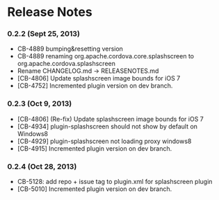 <!--
#
# Licensed to the Apache Software Foundation (ASF) under one
# or more contributor license agreements.  See the NOTICE file
# distributed with this work for additional information
# regarding copyright ownership.  The ASF licenses this file
# to you under the Apache License, Version 2.0 (the
# "License"); you may not use this file except in compliance
# with the License.  You may obtain a copy of the License at
# 
# http://www.apache.org/licenses/LICENSE-2.0
# 
# Unless required by applicable law or agreed to in writing,
# software distributed under the License is distributed on an
# "AS IS" BASIS, WITHOUT WARRANTIES OR CONDITIONS OF ANY
#  KIND, either express or implied.  See the License for the
# specific language governing permissions and limitations
# under the License.
#
-->
# Release Notes

### 0.2.2 (Sept 25, 2013)
* CB-4889 bumping&resetting version
* CB-4889 renaming org.apache.cordova.core.splashscreen to org.apache.cordova.splashscreen
* Rename CHANGELOG.md -> RELEASENOTES.md
* [CB-4806] Update splashscreen image bounds for iOS 7
* [CB-4752] Incremented plugin version on dev branch.

### 0.2.3 (Oct 9, 2013)
* [CB-4806] (Re-fix) Update splashscreen image bounds for iOS 7
* [CB-4934] plugin-splashscreen should not show by default on Windows8
* [CB-4929] plugin-splashscreen not loading proxy windows8
* [CB-4915] Incremented plugin version on dev branch.

### 0.2.4 (Oct 28, 2013)
* CB-5128: add repo + issue tag to plugin.xml for splashscreen plugin
* [CB-5010] Incremented plugin version on dev branch.
